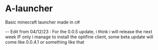 # A-launcher
Basic minecraft launcher made in c#

-- Edit from 04/12/23 : 
	For the 0.0.5 update, i think i will release the next week IF only i manage to install the optifine client, 
some beta update will come like 0.0.4.1 or something like that
